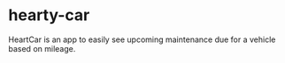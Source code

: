 # hearty-car
HeartCar is an app to easily see upcoming maintenance due for a vehicle based on mileage. 
